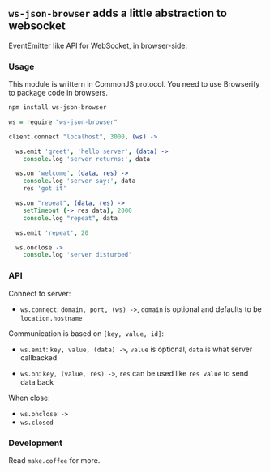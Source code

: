 
`ws-json-browser` adds a little abstraction to websocket
------

EventEmitter like API for WebSocket, in browser-side.

### Usage

This module is writtern in CommonJS protocol.
You need to use Browserify to package code in browsers.

```bash
npm install ws-json-browser
```

```coffee
ws = require "ws-json-browser"

client.connect "localhost", 3000, (ws) ->

  ws.emit 'greet', 'hello server', (data) ->
    console.log 'server returns:', data

  ws.on 'welcome', (data, res) ->
    console.log 'server say:', data
    res 'got it'

  ws.on "repeat", (data, res) ->
    setTimeout (-> res data), 2000
    console.log "repeat", data

  ws.emit 'repeat', 20

  ws.onclose ->
    console.log 'server disturbed'
```

### API

Connect to server:

* `ws.connect`: `domain, port, (ws) ->`,
`domain` is optional and defaults to be `location.hostname`

Communication is based on `[key, value, id]`:

* `ws.emit`: `key, value, (data) ->`,
`value` is optional,
`data` is what server callbacked

* `ws.on`: `key, (value, res) ->`,
`res` can be used like `res value` to send data back

When close:

* `ws.onclose`: `->`
* `ws.closed`

### Development

Read `make.coffee` for more.